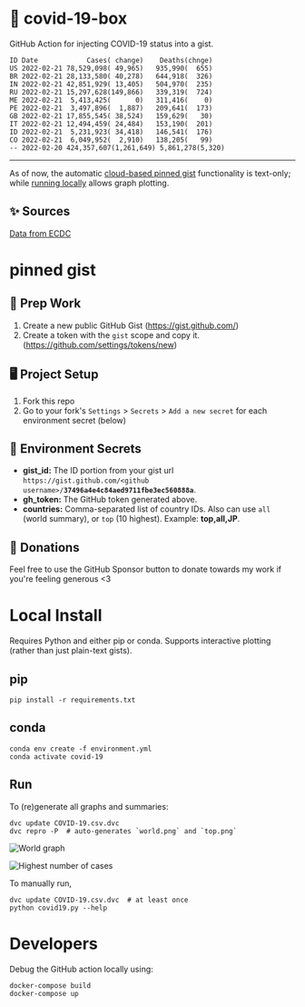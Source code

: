 # 🏥 covid-19-box

GitHub Action for injecting COVID-19 status into a gist.

```
ID Date            Cases( change)    Deaths(chnge)
US 2022-02-21 78,529,098( 49,965)   935,990(  655)
BR 2022-02-21 28,133,580( 40,278)   644,918(  326)
IN 2022-02-21 42,851,929( 13,405)   504,970(  235)
RU 2022-02-21 15,297,628(149,866)   339,319(  724)
ME 2022-02-21  5,413,425(      0)   311,416(    0)
PE 2022-02-21  3,497,896(  1,887)   209,641(  173)
GB 2022-02-21 17,855,545( 38,524)   159,629(   30)
IT 2022-02-21 12,494,459( 24,484)   153,190(  201)
ID 2022-02-21  5,231,923( 34,418)   146,541(  176)
CO 2022-02-21  6,049,952(  2,910)   138,205(   99)
-- 2022-02-20 424,357,607(1,261,649) 5,861,278(5,320)
```

---

As of now, the automatic [cloud-based pinned gist](#pinned-gist) functionality is text-only;
while [running locally](#local-install) allows graph plotting.

## ✨ Sources

[Data from ECDC](https://www.ecdc.europa.eu/en/publications-data/download-todays-data-geographic-distribution-covid-19-cases-worldwide)

# pinned gist

## 🎒 Prep Work
1. Create a new public GitHub Gist (https://gist.github.com/)
1. Create a token with the `gist` scope and copy it. (https://github.com/settings/tokens/new)

## 🖥 Project Setup
1. Fork this repo
1. Go to your fork's `Settings` > `Secrets` > `Add a new secret` for each environment secret (below)

## 🤫 Environment Secrets
- **gist_id:** The ID portion from your gist url `https://gist.github.com/<github username>/`**`37496a4e4c84aed9711fbe3ec560888a`**.
- **gh_token:** The GitHub token generated above.
- **countries:** Comma-separated list of country IDs. Also can use `all` (world summary), or `top` (10 highest). Example: **top,all,JP**.

## 💸 Donations

Feel free to use the GitHub Sponsor button to donate towards my work if you're feeling generous <3

# Local Install

Requires Python and either pip or conda. Supports interactive plotting (rather than just plain-text gists).

## pip

```
pip install -r requirements.txt
```

## conda

```
conda env create -f environment.yml
conda activate covid-19
```

## Run

To (re)generate all graphs and summaries:

```
dvc update COVID-19.csv.dvc
dvc repro -P  # auto-generates `world.png` and `top.png`
```

![World graph](world.png)

![Highest number of cases](top.png)

To manually run,

```
dvc update COVID-19.csv.dvc  # at least once
python covid19.py --help
```

# Developers

Debug the GitHub action locally using:

```
docker-compose build
docker-compose up
```
